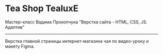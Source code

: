 # Tea Shop TealuxE
Мастер-класс Вадима Прокопчука "Верстка сайта - HTML, CSS, JS. Адаптив"

---

Верстка главной страницы интернет-магазина чая по видео-уроку и макету Figma.
